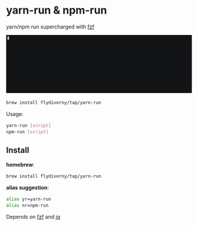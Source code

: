 # yarn-run & npm-run

yarn/npm run supercharged with [fzf](https://github.com/junegunn/fzf)

[![asciicast](./demo.gif)](https://asciinema.org/a/233992)

```sh
brew install flydiverny/tap/yarn-run
```

Usage:

```sh
yarn-run [script]
npm-run [script]
```

## Install

**homebrew**:

```sh
brew install flydiverny/tap/yarn-run
```

**alias suggestion**:

```sh
alias yr=yarn-run
alias nr=npm-run
```

Depends on [fzf](https://github.com/junegunn/fzf) and [jq](https://github.com/stedolan/jq)

[releases]: https://github.com/flydiverny/yarn-run/releases

